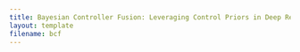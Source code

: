 ```yaml
---
title: Bayesian Controller Fusion: Leveraging Control Priors in Deep Reinforcement Learning for Robotics
layout: template
filename: bcf
--- 
```

